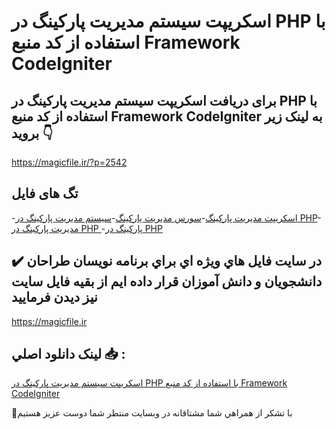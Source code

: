# اسکریپت سیستم مدیریت پارکینگ در PHP با استفاده از کد منبع Framework CodeIgniter

## برای دریافت اسکریپت سیستم مدیریت پارکینگ در PHP با استفاده از کد منبع Framework CodeIgniter به لینک زیر بروید 👇

https://magicfile.ir/?p=2542

## تگ های فایل

-[اسکریپت مدیریت پارکینگ](https://magicfile.ir/product/%d8%a7%d8%b3%da%a9%d8%b1%db%8c%d9%be%d8%aa-%d8%b3%db%8c%d8%b3%d8%aa%d9%85-%d9%85%d8%af%db%8c%d8%b1%db%8c%d8%aa-%d9%be%d8%a7%d8%b1%da%a9%db%8c%d9%86%da%af-%d8%af%d8%b1-php/)-[سورس مدیریت پارکینگ](https://magicfile.ir/product/%d8%a7%d8%b3%da%a9%d8%b1%db%8c%d9%be%d8%aa-%d8%b3%db%8c%d8%b3%d8%aa%d9%85-%d9%85%d8%af%db%8c%d8%b1%db%8c%d8%aa-%d9%be%d8%a7%d8%b1%da%a9%db%8c%d9%86%da%af-%d8%af%d8%b1-php/)-[سیستم مدیریت پارکینگ در PHP](https://magicfile.ir/product/%d8%a7%d8%b3%da%a9%d8%b1%db%8c%d9%be%d8%aa-%d8%b3%db%8c%d8%b3%d8%aa%d9%85-%d9%85%d8%af%db%8c%d8%b1%db%8c%d8%aa-%d9%be%d8%a7%d8%b1%da%a9%db%8c%d9%86%da%af-%d8%af%d8%b1-php/)-[مدیریت پارکینگ در PHP ](https://magicfile.ir/product/%d8%a7%d8%b3%da%a9%d8%b1%db%8c%d9%be%d8%aa-%d8%b3%db%8c%d8%b3%d8%aa%d9%85-%d9%85%d8%af%db%8c%d8%b1%db%8c%d8%aa-%d9%be%d8%a7%d8%b1%da%a9%db%8c%d9%86%da%af-%d8%af%d8%b1-php/)-[پارکینگ در PHP ](https://magicfile.ir/product/%d8%a7%d8%b3%da%a9%d8%b1%db%8c%d9%be%d8%aa-%d8%b3%db%8c%d8%b3%d8%aa%d9%85-%d9%85%d8%af%db%8c%d8%b1%db%8c%d8%aa-%d9%be%d8%a7%d8%b1%da%a9%db%8c%d9%86%da%af-%d8%af%d8%b1-php/)

## ✔️ در سايت فايل هاي ويژه اي براي برنامه نويسان طراحان دانشجويان و دانش آموزان قرار داده ايم از بقيه فايل سايت نيز ديدن فرماييد

https://magicfile.ir


## لينک دانلود اصلي 📥 :

[اسکریپت سیستم مدیریت پارکینگ در PHP با استفاده از کد منبع Framework CodeIgniter](https://magicfile.ir/product/%d8%a7%d8%b3%da%a9%d8%b1%db%8c%d9%be%d8%aa-%d8%b3%db%8c%d8%b3%d8%aa%d9%85-%d9%85%d8%af%db%8c%d8%b1%db%8c%d8%aa-%d9%be%d8%a7%d8%b1%da%a9%db%8c%d9%86%da%af-%d8%af%d8%b1-php/) 


🙏با تشکر از همراهي شما مشتاقانه در وبسایت منتظر شما دوست عزیز هستیم

